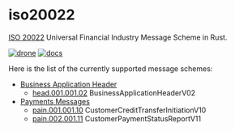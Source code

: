 # iso20022

[ISO 20022] Universal Financial Industry Message Scheme in Rust.

[![drone]](https://cloud.drone.io/keithnoguchi/iso20022-rs)
[![docs]](https://docs.rs/crate/iso20022/)

[drone]: https://cloud.drone.io/api/badges/keithnoguchi/iso20022-rs/status.svg
[docs]: https://docs.rs/iso20022/badge.svg

Here is the list of the currently supported message schemes:

- [Business Application Header]
  - [head.001.001.02] BusinessApplicationHeaderV02
- [Payments Messages]
  - [pain.001.001.10] CustomerCreditTransferInitiationV10
  - [pain.002.001.11] CustomerPaymentStatusReportV11

[iso 20022]: https://www.iso20022.org/
[business application header]: https://www.iso20022.org/bah.page
[payments messages]: https://www.iso20022.org/payments_messages.page
[head.001.001.02]: proto/head.001.001.02.proto
[pain.001.001.10]: proto/pain.001.001.10.proto
[pain.002.001.11]: proto/pain.002.001.11.proto
